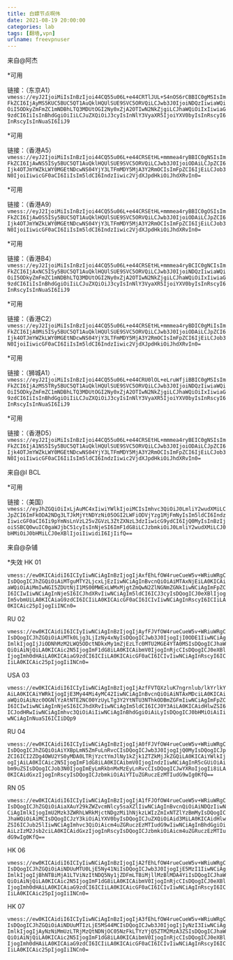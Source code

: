 ```yaml
---
title: 白嫖节点啊伟
date: 2021-08-19 20:00:00
categories: lab
tags: [翻墙,vpn]
urlname: freevpnuser
---
```

来自@阿杰

*可用

链接：（东京A1）
`vmess://eyJ2IjoiMiIsInBzIjoi44CQ55u06L+e44CRTlJUL+S4nOS6rCBBIC0gMSIsImFkZCI6IjAyMS5KUC5BUC5QT1AuQklHQUlSUE9SVC5ORVQiLCJwb3J0IjoiNDQzIiwiaWQiOiI5ODkyZmFmZC1mNDBhLTQ3MDUtOGI2Ny0xZjA2OTIwN2NkZjgiLCJhaWQiOiIxIiwiaG9zdCI6IiIsInBhdGgiOiIiLCJuZXQiOiJ3cyIsInNlY3VyaXR5IjoiYXV0byIsInRscyI6InRscyIsInNuaSI6IiJ9`

*可用

链接：（香港A5）
`vmess://eyJ2IjoiMiIsInBzIjoi44CQ55u06L+e44CRSEtHL+mmmea4ryBBIC0gNSIsImFkZCI6IjAwNS5ISy5BUC5QT1AuQklHQUlSUE9SVC5ORVQiLCJwb3J0IjoiODAiLCJpZCI6Ijk4OTJmYWZkLWY0MGEtNDcwNS04YjY3LTFmMDY5MjA3Y2RmOCIsImFpZCI6IjEiLCJob3N0IjoiIiwicGF0aCI6IiIsIm5ldCI6IndzIiwic2VjdXJpdHkiOiJhdXRvIn0=`

*可用

链接：（香港A9）
`vmess://eyJ2IjoiMiIsInBzIjoi44CQ55u06L+e44CRSEtHL+mmmea4ryBBIC0gOSIsImFkZCI6IjAwOS5ISy5BUC5QT1AuQklHQUlSUE9SVC5ORVQiLCJwb3J0IjoiODAiLCJpZCI6Ijk4OTJmYWZkLWY0MGEtNDcwNS04YjY3LTFmMDY5MjA3Y2RmOCIsImFpZCI6IjEiLCJob3N0IjoiIiwicGF0aCI6IiIsIm5ldCI6IndzIiwic2VjdXJpdHkiOiJhdXRvIn0=`

*可用

链接：（香港B4）
`vmess://eyJ2IjoiMiIsInBzIjoi44CQ55u06L+e44CRSEtHL+mmmea4ryBCIC0gNCIsImFkZCI6IjAxNC5ISy5BUC5QT1AuQklHQUlSUE9SVC5ORVQiLCJwb3J0IjoiNDQzIiwiaWQiOiI5ODkyZmFmZC1mNDBhLTQ3MDUtOGI2Ny0xZjA2OTIwN2NkZjgiLCJhaWQiOiIxIiwiaG9zdCI6IiIsInBhdGgiOiIiLCJuZXQiOiJ3cyIsInNlY3VyaXR5IjoiYXV0byIsInRscyI6InRscyIsInNuaSI6IiJ9`

*可用

链接：（香港C2）
`vmess://eyJ2IjoiMiIsInBzIjoi44CQ55u06L+e44CRSEtHL+mmmea4ryBDIC0gMiIsImFkZCI6IjA0Mi5ISy5BUC5QT1AuQklHQUlSUE9SVC5ORVQiLCJwb3J0IjoiODAiLCJpZCI6Ijk4OTJmYWZkLWY0MGEtNDcwNS04YjY3LTFmMDY5MjA3Y2RmOCIsImFpZCI6IjEiLCJob3N0IjoiIiwicGF0aCI6IiIsIm5ldCI6IndzIiwic2VjdXJpdHkiOiJhdXRvIn0=`

*可用

链接：（狮城A1）.
`vmess://eyJ2IjoiMiIsInBzIjoi44CQ55u06L+e44CRU0lOL+eLruWfjiBBIC0gMSIsImFkZCI6IjAzMS5TRy5BUC5QT1AuQklHQUlSUE9SVC5ORVQiLCJwb3J0IjoiNDQzIiwiaWQiOiI5ODkyZmFmZC1mNDBhLTQ3MDUtOGI2Ny0xZjA2OTIwN2NkZjgiLCJhaWQiOiIxIiwiaG9zdCI6IiIsInBhdGgiOiIiLCJuZXQiOiJ3cyIsInNlY3VyaXR5IjoiYXV0byIsInRscyI6InRscyIsInNuaSI6IiJ9`

*可用

链接：（香港D5）
`vmess://eyJ2IjoiMiIsInBzIjoi44CQ55u06L+e44CRSEtHL+mmmea4ryBEIC0gNSIsImFkZCI6IjA1NS5ISy5BUC5QT1AuQklHQUlSUE9SVC5ORVQiLCJwb3J0IjoiODAiLCJpZCI6Ijk4OTJmYWZkLWY0MGEtNDcwNS04YjY3LTFmMDY5MjA3Y2RmOCIsImFpZCI6IjEiLCJob3N0IjoiIiwicGF0aCI6IiIsIm5ldCI6IndzIiwic2VjdXJpdHkiOiJhdXRvIn0=`

来自@I BCL

*可用

链接：（美国）
`vmess://eyJhZGQiOiIxLjAuMC4xIiwiYWlkIjoiMCIsImhvc3QiOiJ0LmliY2wudXMiLCJpZCI6ImFkODA2NDg3LTJkMjYtNDYzNi05OGI2LWFiODVjYzg1MjFmNyIsIm5ldCI6IndzIiwicGF0aCI6Ii9pYmNsLnVzL25vZGVzL3ZtZXNzL3dzIiwicG9ydCI6IjQ0MyIsInBzIjoiSSBCQ0wuIC0gaWJjbC51cyIsInNjeSI6ImF1dG8iLCJzbmkiOiJ0LmliY2wudXMiLCJ0bHMiOiJ0bHMiLCJ0eXBlIjoiIiwidiI6IjIifQ==`

来自@杂铺

*失效
HK 01

`vmess://ew0KICAidiI6ICIyIiwNCiAgInBzIjogIjAxfEhLfOW4rueCueW5v+WRiuWRgCIsDQogICJhZGQiOiAiMTguMTY2LjcxLjEzIiwNCiAgInBvcnQiOiAiMTAxNjEiLA0KICAiaWQiOiAiMmIwNGI5ZDUtNjI1MS00MWExLWMxMjgtZmQwN2ZlNGNmZGNkIiwNCiAgImFpZCI6ICIwIiwNCiAgInNjeSI6ICJhdXRvIiwNCiAgIm5ldCI6ICJ3cyIsDQogICJ0eXBlIjogIm5vbmUiLA0KICAiaG9zdCI6ICIiLA0KICAicGF0aCI6ICIvIiwNCiAgInRscyI6ICIiLA0KICAic25pIjogIiINCn0=`

RU 02

`vmess://ew0KICAidiI6ICIyIiwNCiAgInBzIjogIjAyfFJVfOW4rueCueW5v+WRiuWRgCIsDQogICJhZGQiOiAiMTk0Ljg3LjIzNy4xNyIsDQogICJwb3J0IjogIjI0ODE1IiwNCiAgImlkIjogIjJiODNhMzM2LWQ5ODctNDkxMy1mZjEzLTc0MTU2MGE4YTA0MSIsDQogICJhaWQiOiAiNjQiLA0KICAic2N5IjogImF1dG8iLA0KICAibmV0IjogInRjcCIsDQogICJ0eXBlIjogImh0dHAiLA0KICAiaG9zdCI6ICIiLA0KICAicGF0aCI6ICIvIiwNCiAgInRscyI6ICIiLA0KICAic25pIjogIiINCn0=`

USA 03

`vmess://ew0KICAidiI6ICIyIiwNCiAgInBzIjogIjAzfFVTQXzluK7ngrnlub/lkYrlkYAiLA0KICAiYWRkIjogIjE3My44Mi4yMC42IiwNCiAgInBvcnQiOiAiNTAxMDciLA0KICAiaWQiOiAiNzc0OGNlYzAtNTE2NC00YzUyLTg3Y2YtNTU3NThkODBmZGFmIiwNCiAgImFpZCI6ICIwIiwNCiAgInNjeSI6ICJhdXRvIiwNCiAgIm5ldCI6ICJ0Y3AiLA0KICAidHlwZSI6ICJodHRwIiwNCiAgImhvc3QiOiAiIiwNCiAgInBhdGgiOiAiLyIsDQogICJ0bHMiOiAiIiwNCiAgInNuaSI6ICIiDQp9`

RU 04

`vmess://ew0KICAidiI6ICIyIiwNCiAgInBzIjogIjA0fFJVfOW4rueCueW5v+WRiuWRgCIsDQogICJhZGQiOiAiYXBpLmN5ZmFuLnRvcCIsDQogICJwb3J0IjogIjQ0MyIsDQogICJpZCI6ICI2ZDg4OWU2YS0yMDA0LTRjYzctYmJlNy1kZjk1ZTZkMjJkZGQiLA0KICAiYWlkIjogIjAiLA0KICAic2N5IjogImF1dG8iLA0KICAibmV0IjogIndzIiwNCiAgInR5cGUiOiAibm9uZSIsDQogICJob3N0IjogImEyLmRkbnMxMzEyLnRvcCIsDQogICJwYXRoIjogIi8iLA0KICAidGxzIjogInRscyIsDQogICJzbmkiOiAiYTIuZGRuczEzMTIudG9wIg0KfQ==`

RN 05

`vmess://ew0KICAidiI6ICIyIiwNCiAgInBzIjogIjA1fFJOfOW4rueCueW5v+WRiuWRgCIsDQogICJhZGQiOiAiaXAuY29kZWZvcmNlcy5saXZlIiwNCiAgInBvcnQiOiAiNDQzIiwNCiAgImlkIjogImU2Mzk3ZWRhLWRkMjctNDgzMi1hNjkzLWIzZmIxNTZlYzBmMyIsDQogICJhaWQiOiAiMCIsDQogICJzY3kiOiAiYXV0byIsDQogICJuZXQiOiAid3MiLA0KICAidHlwZSI6ICJub25lIiwNCiAgImhvc3QiOiAicm4uZGRuczEzMTIudG9wIiwNCiAgInBhdGgiOiAiLzIzM2Jsb2ciLA0KICAidGxzIjogInRscyIsDQogICJzbmkiOiAicm4uZGRuczEzMTIudG9wIg0KfQ==`

HK 06

`vmess://ew0KICAidiI6ICIyIiwNCiAgInBzIjogIjA2fEhLfOW4rueCueW5v+WRiuWRgCIsDQogICJhZGQiOiAiNDUuMTU0LjE5Ny41NiIsDQogICJwb3J0IjogIjE5MzI1IiwNCiAgImlkIjogIjBhNTBiMjA1LTViNzItNDQ5Ny1jZDFmLTBiMjllMzBlMDA4YiIsDQogICJhaWQiOiAiNjQiLA0KICAic2N5IjogImF1dG8iLA0KICAibmV0IjogInRjcCIsDQogICJ0eXBlIjogImh0dHAiLA0KICAiaG9zdCI6ICIiLA0KICAicGF0aCI6ICIvIiwNCiAgInRscyI6ICIiLA0KICAic25pIjogIiINCn0=`

HK 07

`vmess://ew0KICAidiI6ICIyIiwNCiAgInBzIjogIjA3fEhLfOW4rueCueW5v+WRiuWRgCIsDQogICJhZGQiOiAiNDUuMTIzLjE5MS44MCIsDQogICJwb3J0IjogIjIyNzI3IiwNCiAgImlkIjogIjAyNzNiMmUzLTRjMzQtNDNjOC05NzFkLTYzYjQ5ZTM2MzA3ZSIsDQogICJhaWQiOiAiNjQiLA0KICAic2N5IjogImF1dG8iLA0KICAibmV0IjogInRjcCIsDQogICJ0eXBlIjogImh0dHAiLA0KICAiaG9zdCI6ICIiLA0KICAicGF0aCI6ICIvIiwNCiAgInRscyI6ICIiLA0KICAic25pIjogIiINCn0=`